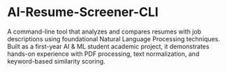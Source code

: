 # AI-Resume-Screener-CLI
A command-line tool that analyzes and compares resumes with job descriptions using foundational Natural Language Processing techniques. Built as a first-year AI &amp; ML student academic project, it demonstrates hands-on experience with PDF processing, text normalization, and keyword-based similarity scoring. 
